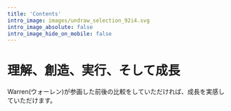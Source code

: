 ```yaml
---
title: 'Contents'
intro_image: images/undraw_selection_92i4.svg
intro_image_absolute: false
intro_image_hide_on_mobile: false
---
```


# 理解、創造、実行、そして成長
Warren(ウォーレン)が参画した前後の比較をしていただければ、成長を実感していただけます。
